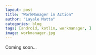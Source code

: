 ```yaml
---
layout: post
title: "WorkManager in Action"
author: "Layale Matta"
categories: blog
tags: [android, kotlin, workmanager, ]
image: workmanager.jpg
---
```


Coming soon... 